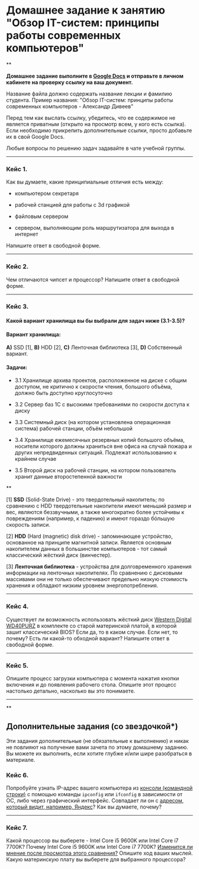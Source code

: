 # Домашнее задание к занятию "Обзор IT-систем: принципы работы современных компьютеров"

**

**Домашнее задание выполните в [Google Docs](https://docs.google.com/) и отправьте в личном кабинете на проверку ссылку на ваш документ.**

Название файла должно содержать название лекции и фамилию студента. Пример названия: "Обзор IT-систем: принципы работы современных компьютеров - Александр Дивеев"

Перед тем как выслать ссылку, убедитесь, что ее содержимое не является приватным (открыто на просмотр всем, у кого есть ссылка). Если необходимо прикрепить дополнительные ссылки, просто добавьте их в свой Google Docs.

Любые вопросы по решению задач задавайте в чате учебной группы.

---

### Кейс 1.

Как вы думаете, какие принципиальные отличия есть между:

* компьютером секретаря

* рабочей станцией для работы с 3d графикой

* файловым сервером

* сервером, выполняющим роль маршрутизатора для выхода в интернет

Напишите ответ в свободной форме.

---

### Кейс 2.

Чем отличаются чипсет и процессор? Напишите ответ в свободной форме.

---

### Кейс 3.

#### Какой вариант хранилища вы бы выбрали для задач ниже (3.1-3.5)?


#### Вариант хранилища:

**А)** SSD [1], **B)** HDD [2], **C)** Ленточная библиотека [3], **D)** Собственный вариант.

#### Задачи:

* 3.1 Хранилище архива проектов, расположенное на диске с общим доступом, не критично к скорости чтения, большого объёма, должно быть доступно круглосуточно

* 3.2 Сервер баз 1С с высокими требованиями по скорости доступа к диску

* 3.3 Системный диск (на котором установлена операционная система) рабочей станции, объём небольшой

* 3.4 Хранилище ежемесячных резервных копий большого объёма, носители которого должны храниться вне офиса на случай пожара и других непредвиденных ситуаций. Подлежат использованию к крайнем случае

* 3.5 Второй диск на рабочей станции, на котором пользователь хранит данные второстепенной важности

**

[1] **SSD** (Solid-State Drive) - это твердотельный накопитель; по сравнению с HDD твердотельные накопители имеют меньший размер и вес, являются беззвучными, а также многократно более устойчивы к повреждениям (например, к падению) и имеют гораздо бóльшую скорость записи.

[2] **HDD** (Hard (magnetic) disk drive) - запоминающее устройство, основанное на принципе магнитной записи. Является основным накопителем данных в большинстве компьютеров - тот самый классический жёсткий диск (винчестер).

[3] **Ленточная библиотека** - устройства для долговременного хранения информации на ленточных накопителях. По сравнению с дисковыми массивами они не только обеспечивают предельно низкую стоимость хранения и обладают низким уровнем энергопотребления.

---

### Кейс 4.

Существует ли возможность использовать жёсткий диск [Western Digital WD40PURZ](https://market.yandex.ru/product--zhestkii-disk-western-digital-wd40purz/1729220435) в комплекте со старой материнской платой, в которой зашит классический BIOS?
Если да, то в каком случае. Если нет, то почему? Есть ли какой-то обходной вариант? Напишите ответ в свободной форме.

---

### Кейс 5.

Опишите процесс загрузки компьютера с момента нажатия кнопки включения и до появления рабочего стола.
Опишите этот процесс настолько детально, насколько вы это понимаете.

---

**

## Дополнительные задания (со звездочкой*)
Эти задания дополнительные (не обязательные к выполнению) и никак не повлияют на получение вами зачета по этому домашнему заданию. Вы можете их выполнить, если хотите глубже и/или шире разобраться в материале.

### Кейс 6.

Попробуйте узнать IP-адрес вашего компьютера из [консоли (командной строки)](https://webkyrs.info/post/chto-takoe-komandnaia-stroka-kak-ee-zapustit-na-windows-linux-i-mac) с помощью команды `ipconfig` или `ifconfig` в зависимости от ОС, либо через графический интерфейс.
Совпадает ли он с [адресом, который видит, например, Яндекс](https://internet.yandex.ru)? Как вы думаете, почему?

---

### Кейс 7.

Какой процессор вы выберете - Intel Core i5 9600K или Intel Core i7 7700K?
Почему Intel Core i5 9600K или Intel Core i7 7700K? [Изменится ли мнение после просмотра этого сравнения?](https://cpu.userbenchmark.com/Compare/Intel-Core-i5-9600K-vs-Intel-Core-i7-7700K/4031vs3647) Опишите ход ваших мыслей.
Какую материнскую плату вы выберете для выбранного процессора?
